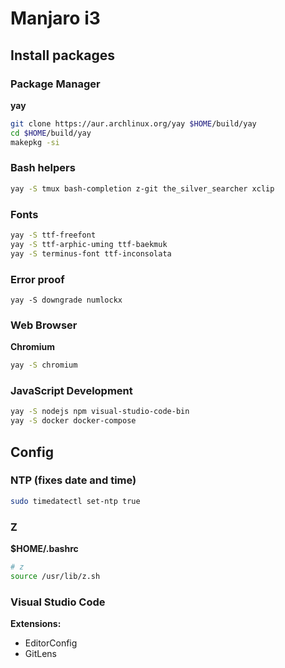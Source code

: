 Manjaro i3
==========

Install packages
----------------

### Package Manager

**yay**

```sh
git clone https://aur.archlinux.org/yay $HOME/build/yay
cd $HOME/build/yay
makepkg -si
```

### Bash helpers

```sh
yay -S tmux bash-completion z-git the_silver_searcher xclip
```

### Fonts

```sh
yay -S ttf-freefont
yay -S ttf-arphic-uming ttf-baekmuk
yay -S terminus-font ttf-inconsolata
```

### Error proof

```
yay -S downgrade numlockx
```

### Web Browser

**Chromium**

```sh
yay -S chromium
```

### JavaScript Development

```sh
yay -S nodejs npm visual-studio-code-bin
yay -S docker docker-compose
```

Config
------

### NTP (fixes date and time)

```sh
sudo timedatectl set-ntp true
```

### Z

**$HOME/.bashrc**

```sh
# z
source /usr/lib/z.sh 
```

### Visual Studio Code

**Extensions:**

  * EditorConfig
  * GitLens
